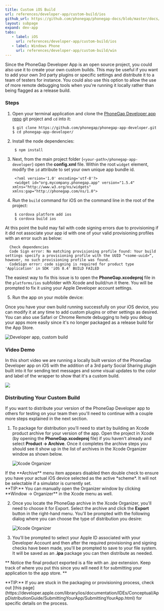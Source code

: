 ```yaml
---
title: Custom iOS Build
url: references/developer-app/custom-build/ios
github_url: https://github.com/phonegap/phonegap-docs/blob/master/docs/3-references/developer-app/6-custom-build/ios-custom-build.html.md
layout: subpage
expand: dev-app
tabs:
   - label: iOS
     url: references/developer-app/custom-build/ios
   - label: Windows Phone
     url: references/developer-app/custom-build/win
---
```


Since the PhoneGap Developer App is an open source project, you could also use it to create your own custom builds. This may be useful if you
 want to add your own 3rd party plugins or specific settings and distribute it to a team of testers for instance. You could also use this option
 to allow the use of more remote debugging tools when you're running it locally rather than being flagged as a release build.


### Steps
1. Open your terminal application and clone the [PhoneGap Developer app repo](https://github.com/phonegap/phonegap-app-developer) git
 project and `cd` into it:

       $ git clone https://github.com/phonegap/phonegap-app-developer.git
       $ cd phonegap-app-developer/

2. Install the node dependencies:

        $ npm install        

3. Next, from the main project folder (`<your-path>/phonegap-app-developer`) open the **config.xml** file. Within the root `widget`
element, modify the `id` attribute to set your own unique app bundle id.

        <?xml version='1.0' encoding='utf-8'?>
        <widget id="org.mycompany.phonegap.app" version="1.5.4" xmlns="http://www.w3.org/ns/widgets" xmlns:gap="http://phonegap.com/ns/1.0">

4. Run the `build` command for iOS on the command line in the root of the project:  

        $ cordova platform add ios
        $ cordova build ios

  <div class='alert--warning'>At this point the build may fail with code signing errors due to provisioning if it did not associate your app id with one of your
  valid provisioning profiles with an error such as below:

      Check dependencies
      Code Sign error: No matching provisioning profile found: Your build settings specify a provisioning profile with the UUID “<some-uuid>”, however, no such provisioning profile was found.
      CodeSign error: code signing is required for product type 'Application' in SDK 'iOS 8.4' BUILD FAILED

  The easiest way to fix this issue is to open the **PhoneGap.xcodeproj** file in the `platforms/ios` subfolder with Xcode and build/run it there.
  You will be prompted to fix it using your Apple Developer account settings.</div>

5. Run the app on your mobile device:

  Once you have your own build running successfully on your iOS device, you can modify it at any time to add custom plugins or other
  settings as desired. You can also use Safari or Chrome Remote debugging to help you debug your apps more easily since it's no longer packaged
  as a release build for the App Store.   

  <img class="mobile-image" src="/images/custom-build1.png" alt="Developer app, custom build"/>   

  ### Video Demo
  In this short video we are running a locally built version of the PhoneGap Developer app on iOS with the addition of a 3rd party Social Sharing
  plugin built into it for sending text messages and some visual updates to the color and label of the wrapper to show that it's a custom build.  

  ![](/images/ios-custom-build.gif)


### Distributing Your Custom Build
If you want to distribute your version of the PhoneGap Developer app to others for testing on your team then you'll need to continue with a
couple more steps explained in the next section.

1. To package for distribution you'll need to start by building an Xcode product archive for your version of the app.
Open the project in Xcode (by opening the **PhoneGap.xcodeproj** file)
if you haven't already and select **Product -> Archive**. Once it completes the archive steps you should see it show up in the
list of archives in the Xcode Organizer window as shown below.  

     ![Xcode Organizer](/images/xcode-organizer.png)

 <div class='alert--warning'>If the **Archive** menu item appears disabled then double check to ensure you have your actual iOS device selected
   as the active *scheme*. It will not be selectable if a simulator is currently set.</div>

 <div class='alert--tip'>**TIP:** You can manually open the Organizer window by clicking **Window -> Organizer** in the Xcode menu as well.</div>

2. Once you locate the PhoneGap archive in the Xcode Organizer, you'll need to choose it for Export. Select the archive and click the **Export**
button in the right-hand menu. You'll be prompted with the following dialog where you can choose the type of distribution you desire:     

    ![Xcode Organizer](/images/ad-hoc.png)

3. You'll be prompted to select your Apple ID associated with your Developer Account and then after the required provisioning and signing
checks have been made, you'll be prompted to save to your file system. It will be saved as an **.ipa** package you can then distribute as
 needed.

 ** Notice the final product exported is a file with an *.ipa* extension. Keep track of where you put this since you will need it for
 submitting your application to the app store. **


  <div class="alert--tip">**TIP:** If you are stuck in the packaging or provisioning process, check out [this page](https://developer.apple.com/library/ios/documentation/IDEs/Conceptual/AppDistributionGuide/SubmittingYourApp/SubmittingYourApp.html)
 for specific details on the process.</div>
